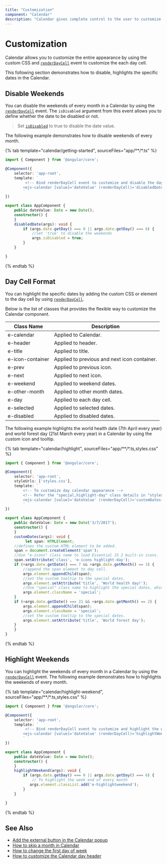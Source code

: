 ```yaml
---
title: "Customization"
component: "Calendar"
description: "Calendar gives complete control to the user to customize overall appearance of the calendar in their application."
---
```


# Customization

Calendar allows you to customize the entire appearance by
using the custom CSS and
[`renderDayCell`](../api/calendar/renderDayCellEventArgs#renderdaycelleventargs)
 event
to customize the each day cell.

This following section demonstrates how to disable, highlights the specific dates in the Calendar.

## Disable Weekends

You can disable the weekends of every month in a Calendar by using the
[`renderDayCell`](../api/calendar/renderDayCellEventArgs#renderdaycelleventargs)
event. The `isDisabled` argument from this event allows you to define whether the
 date to be disabled or not.

> Set
[`isDisabled`](../api/calendar/renderDayCellEventArgs#renderdaycelleventargs)
to true to disable the date value.

The following example demonstrates how to disable weekends of every month.

{% tab template="calendar/getting-started", sourceFiles="app/**/*.ts" %}

```typescript
import { Component } from '@angular/core';

@Component({
    selector: 'app-root',
    template: `
         <!-- Bind renderDayCell event to customize and disable the day cell. --->
        <ejs-calendar [value]='dateValue' (renderDayCell)='disabledDate($event)'></ejs-calendar>
        `
})

export class AppComponent {
    public dateValue: Date = new Date();
    constructor() {
    }
    disabledDate(args): void {
        if (args.date.getDay() === 0 || args.date.getDay() === 6) {
            //set 'true' to disable the weekends
            args.isDisabled = true;
        }
    }

}
```

{% endtab %}

## Day Cell Format

You can highlight the specific dates by adding the
custom CSS or element to the day cell by using
[`renderDayCell`](../api/calendar/renderDayCellEventArgs#renderdaycelleventargs).

Below is the list of classes that provides the flexible way to customize the Calendar component.

| **Class Name** | **Description** |
| --- | --- |
| e-calendar | Applied to Calendar. |
| e-header | Applied to header.|
| e-title |Applied to title. |
| e-icon-container | Applied to previous and next icon container.|
| e-prev |  Applied to previous icon.|
| e-next | Applied to next icon.|
| e-weekend | Applied to weekend dates.|
| e-other-month |  Applied to other month dates.|
| e-day | Applied to each day cell.|
| e-selected | Applied to selected dates.|
| e-disabled | Applied to disabled dates.|

The following example highlights the world health date (7th April every year)
and world forest day (21st March every year) in a Calendar by using the
custom icon and tooltip.

{% tab template="calendar/highlight", sourceFiles="app/**/*.ts,styles.css" %}

```typescript
import { Component } from '@angular/core';

@Component({
    selector: 'app-root',
    styleUrls: ['styles.css'],
    template: `
        <!-- To customize day calendar appearance -->
        <!-- Refer the "special,highlight-day" class details in "styles.css"-->
        <ejs-calendar [value]='dateValue' (renderDayCell)='customDates($event)'></ejs-calendar>
        `
})

export class AppComponent {
    public dateValue: Date = new Date('3/7/2017');
    constructor() {
    }
    customDates(args): void {
         let span: HTMLElement;
    //defines the custom HTML element to be added.
    span = document.createElement('span');
    //Use "e-icons" class name to load Essential JS 2 built-in icons.
    span.setAttribute('class', 'e-icons highlight-day');
    if (+args.date.getDate() === 7 && +args.date.getMonth() == 3) {
        //append the span element to day cell.
        args.element.appendChild(span);
        //set the custom tooltip to the special dates.
        args.element.setAttribute('title', 'World health day!');
        //Use "special" class name to highlight the special dates, which you can refer in "styles.css".
        args.element.className = 'special';
    }
    if (+args.date.getDate() === 21 && +args.date.getMonth() == 2) {
        args.element.appendChild(span);
        args.element.className = 'special';
        //set the custom tooltip to the special dates.
        args.element.setAttribute('title', 'World forest day');
    }
    }
}
```

{% endtab %}

## Highlight Weekends

You can highlight the weekends of every month in a Calendar by using the
[`renderDayCell`](../api/calendar/renderDayCellEventArgs#renderdaycelleventargs)
event. The following example demonstrates how to highlights the weekends of every month.

{% tab template="calendar/highlight-weekend", sourceFiles="app/**/*.ts,styles.css" %}

```typescript
import { Component } from '@angular/core';

@Component({
    selector: 'app-root',
    template: `
         <!-- Bind renderDayCell event to customize and highlight the weekend of every month. --->
        <ejs-calendar [value]='dateValue' (renderDayCell)='highlightWeekend($event)'></ejs-calendar>
        `
})

export class AppComponent {
    public dateValue: Date = new Date();
    constructor() {
    }
    highlightWeekend(args): void {
        if (args.date.getDay() === 0 || args.date.getDay() === 6) {
            // To highlight the week end of every month
           args.element.classList.add('e-highlightweekend');
        }
    }

}
```

{% endtab %}

## See Also

* [Add the external button in the Calendar popup](./how-to/set-clear-button-in-calendar)
* [How to skip a month in Calendar](./how-to/skip-a-month-in-calendar)
* [How to change the first day of week](./how-to/change-the-first-day-of-week)
* [How to customize the Calendar day header](./how-to/customize-the-calendar-day-header)